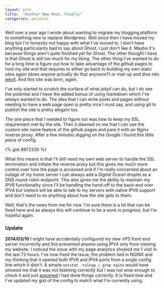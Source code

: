 ```yaml
---
layout: post
title:  "Another New Move, Finally"
categories: personal
---
```


Well over a year ago I wrote about wanting to migrate my blogging platform to something new to replace Wordpress. Well since then I have moved my blog but I'm honestly not happy with what I've moved to. I don't have anything particularity bad to say about Ghost, I just don't like it.<!-- more --> Maybe it's because things aren't quite finished yet for Ghost. The other thought I have is that Ghost is still too much for my liking. The other thing I've wanted to do for a long time is figure out how to take advantage of the *github* pages to host my site and that requires to either go back to building my own static sites again (does anyone actually do that anymore?) or man up and dive into [jekyll](http://jekyllrb.com). And this site was born, again.

I've only started to scratch the surface of what *jekyll* can do, but I do see the potential and I have the added bonus of using markdown which I've always wanted to do. The idea that I can write posts and pages without needing to have a web page open is pretty nice I must say, and using git to publish the site is pretty elegant too.

The one piece that I needed to figure out was how to keep my SSL requirement met by the site. Then it dawned on me that I can use the custom site name feature of the github pages and pare it with an Nginx reverse proxy. After a few minutes digging on the *Google* I found this little piece of config.

{% gist 8872330 %}

What this means is that I'll still need my own web server to handle the SSL termination and initiate the reverse proxy but this gives me much more control over how the page is accessed and if I'm really concerned about an outage of my home server I can always add a *Digital Ocean* droplet as a DNS round-robin endpoint. This also gives me the ability to maintain my IPV6 functionality since I'll be handling the hand-off to the back-end over IPV4 but visitors will be able to talk to my servers with native IPV6 support and don't need to no anything about how the site gets to them.

Well, that's the news from me for now. I'm sure there is a lot that can be fixed here and as always this will continue to be a work in progress, but I'm hopeful again.

### Update ###
**2014/03/10**
I might have accidentally configured my new VPS front end server incorrectly and this prevented anyone using IPV4 only from viewing my website. I noticed the issue with my page analytics showed me 1 visit in the last 72 hours. I've now fixed the issue, the problem lied in NGINX and my thinking that it opened both IPV6 and IPV4 ports from a single config line which it didn't. A simple `netstat -tulnap | grep nginx` would have showed me that it was not listening correctly but I was not wise enough to check it and just [assumed](http://www.xkcd.com/1339/) I had done things correctly. It is fixed now and I've updated my gist of the config to match what I'm currently using.
